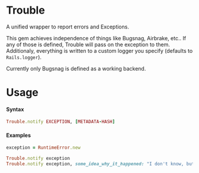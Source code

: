 # Trouble

A unified wrapper to report errors and Exceptions.

This gem achieves independence of things like Bugsnag, Airbrake, etc.. If any of those is defined, Trouble will pass on the exception to them. Additionaly, everything is written to a custom logger you specify (defaults to `Rails.logger`).

Currently only Bugsnag is defined as a working backend.

# Usage

#### Syntax

```ruby
Trouble.notify EXCEPTION, [METADATA-HASH]
````

#### Examples 

```ruby
exception = RuntimeError.new

Trouble.notify exception
Trouble.notify exception, some_idea_why_it_happened: "I don't know, but try this and that."
```
